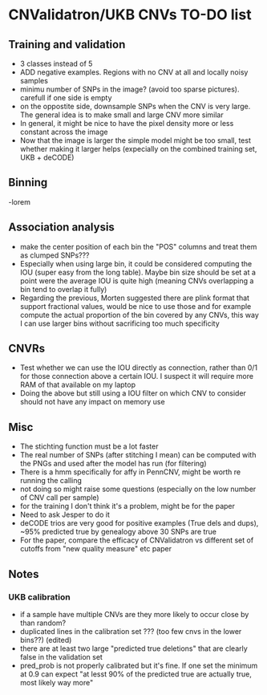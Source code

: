 # CNValidatron/UKB CNVs TO-DO list

## Training and validation

- 3 classes instead of 5
- ADD negative examples. Regions with no CNV at all and locally noisy samples
- minimu number of SNPs in the image? (avoid too sparse pictures).
  carefull if one side is empty
- on the oppostite side, downsample SNPs when the CNV is very large.
  The general idea is to make small and large CNV more similar
- In general, it might be nice to have the pixel density more or less
  constant across the image
- Now that the image is larger the simple model might be too small,
  test whether making it larger helps (expecially on the combined training set, UKB + deCODE)


## Binning

-lorem


## Association analysis
- make the center position of each bin the "POS" columns and treat them as
  clumped SNPs???
- Especially when using large bin, it could be considered computing the
  IOU (super easy from the long table). Maybe bin size should be set at
  a point were the average IOU is quite high (meaning CNVs overlapping
  a bin tend to overlap it fully)
- Regarding the previous, Morten suggested there are plink format
  that support fractional values, would be nice to use those and
  for example compute the actual proportion of the bin covered by
  any CNVs, this way I can use larger bins without sacrificing too
  much specificity


## CNVRs

- Test whether we can use the IOU directly as connection, rather than
  0/1 for those connection above a certain IOU. I suspect it will
  require more RAM of that available on my laptop
- Doing the above but still using a IOU filter on which CNV to consider
  should not have any impact on memory use


## Misc

- The stichting function must be a lot faster
- The real number of SNPs (after stitching I mean) can be computed with
  the PNGs and used after the model has run (for filtering)
- There is a hmm specifically for affy in PennCNV, might be worth re
  running the calling
- not doing so might raise some questions (especially on the low number
  of CNV call per sample)
- for the training I don't think it's a problem, might be for the paper
- Need to ask Jesper to do it
- deCODE trios are very good for positive examples (True dels and dups),
  ~95% predicted true by genealogy above 30 SNPs are true
- For the paper, compare the efficacy of CNValidatron vs different set
  of cutoffs from "new quality measure" etc paper


## Notes

### UKB calibration
- if a sample have multiple CNVs are they more likely to occur close by
  than random?
- duplicated lines in the calibration set ??? (too few cnvs in the
  lower bins??) (edited)
- there are at least two large "predicted true deletions" that are
  clearly false in the validation set
- pred_prob is not properly calibrated but it's fine. If one set the
  minimum at 0.9 can expect "at lesst 90% of the predicted true are
  actually true, most likely way more"
